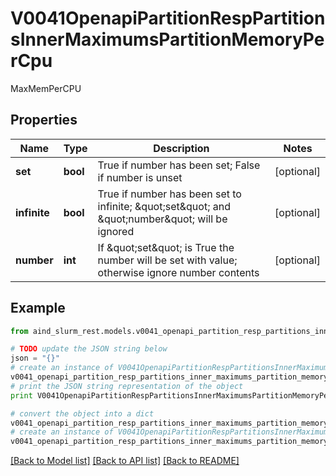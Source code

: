 # V0041OpenapiPartitionRespPartitionsInnerMaximumsPartitionMemoryPerCpu

MaxMemPerCPU

## Properties

Name | Type | Description | Notes
------------ | ------------- | ------------- | -------------
**set** | **bool** | True if number has been set; False if number is unset | [optional] 
**infinite** | **bool** | True if number has been set to infinite; \&quot;set\&quot; and \&quot;number\&quot; will be ignored | [optional] 
**number** | **int** | If \&quot;set\&quot; is True the number will be set with value; otherwise ignore number contents | [optional] 

## Example

```python
from aind_slurm_rest.models.v0041_openapi_partition_resp_partitions_inner_maximums_partition_memory_per_cpu import V0041OpenapiPartitionRespPartitionsInnerMaximumsPartitionMemoryPerCpu

# TODO update the JSON string below
json = "{}"
# create an instance of V0041OpenapiPartitionRespPartitionsInnerMaximumsPartitionMemoryPerCpu from a JSON string
v0041_openapi_partition_resp_partitions_inner_maximums_partition_memory_per_cpu_instance = V0041OpenapiPartitionRespPartitionsInnerMaximumsPartitionMemoryPerCpu.from_json(json)
# print the JSON string representation of the object
print V0041OpenapiPartitionRespPartitionsInnerMaximumsPartitionMemoryPerCpu.to_json()

# convert the object into a dict
v0041_openapi_partition_resp_partitions_inner_maximums_partition_memory_per_cpu_dict = v0041_openapi_partition_resp_partitions_inner_maximums_partition_memory_per_cpu_instance.to_dict()
# create an instance of V0041OpenapiPartitionRespPartitionsInnerMaximumsPartitionMemoryPerCpu from a dict
v0041_openapi_partition_resp_partitions_inner_maximums_partition_memory_per_cpu_form_dict = v0041_openapi_partition_resp_partitions_inner_maximums_partition_memory_per_cpu.from_dict(v0041_openapi_partition_resp_partitions_inner_maximums_partition_memory_per_cpu_dict)
```
[[Back to Model list]](../README.md#documentation-for-models) [[Back to API list]](../README.md#documentation-for-api-endpoints) [[Back to README]](../README.md)


